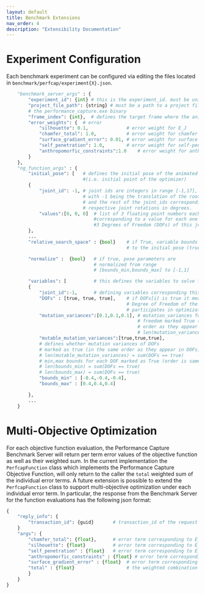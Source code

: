 ```yaml
---
layout: default
title: Benchmark Extensions
nav_order: 4
description: "Extensibility Documentation"
---
```


# Experiment Configuration

Each benchmark experiment can be configured via editing the files located in `benchmark/perfcap/experiment{X}.json`.

```python
    "benchmark_server_args" : {
        "experiment_id": {int} # this is the experiment_id. must be unique across all experiment{X}.json files.
        "project_file_path": {string} # must be a path to a project file relative to
        # the performance_capture.exe binary
        "frame_index": {int},  # defines the target frame where the animated template should fit to.
        "error_weights": {  # error
            "silhouette": 0.1,              # error weight for E_J
            "chamfer_total": 1.0,           # error weight for chamfer distance E_D
            "surface_gradient_error": 0.01, # error weight for surface distance E_S
            "self_penetration": 1.0,        # error weight for self-penetration E_P
            "anthropomorfic_constraints":1.0    # error weight for anthropomorphic term E_A
        }
    },
    "ng_function_args" : {
        "initial_pose": [   # defines the initial pose of the animated template
                            #(i.e. initial point of the optimizer)
        {
            "joint_id": -1, # joint ids are integers in range [-1,17],
                            # with -1 being the translation of the root joint in meters
                            # and the rest of the joint_ids corresponding to the
                            # respective joint rotations in degrees.
            "values":[0, 0, 0]  # list of 3 floating point numbers each one
                                #corresponding to a value for each one of the
                                #3 Degrees of Freedom (DOFs) of this joint.
        },
        ...
        "relative_search_space" : {bool}    # if True, variable bounds are with respect
                                            # to the initial pose (true), or are given in absolute units (false)

        "normalize" :  {bool}   # if true, pose parameters are
                                # normalized from range
                                # [bounds_min,bounds_max] to [-1,1]

        "variables": [          # this defines the variables to solve for.
        {
            "joint_id":-1,      # defining variables corresponding this joint
            "DOFs" : [true, true, true],    # if DOFs[i] is true it means that the i-th
                                            # Degree of Freedom of the joint
                                            # participates in optimization
            "mutation_variances":[0.1,0.1,0.1], # mutation_variances for each Degree of
                                                # freedom marked True (in the same
                                                # order as they appear in DOFs).
                                                # len(mutation_variances) = sum(DOFs == true)
            "mutable_mutation_variances":[true,true,true],
            # defines whether mutation variances of DOFs
            # marked as true (in the same order as they appear in DOFs) are mutable.
            # len(mutable_mutation_variances) = sum(DOFs == true)
            # min,max bounds for each DOF marked as True (order is same as they appear in DOFs)
            # len(bounds_min) = sum(DOFs == true)
            # len(bounds_max) = sum(DOFs == true)
            "bounds_min" : [-0.4,-0.4,-0.4],
            "bounds_max" : [0.4,0.4,0.4]

        },
        ...
    }
```


# Multi-Objective Optimization

For each objective function evaluation, the Performance Capture Benchmark Server will return per term error values of the objective function as well as their weighted sum. In the current implementation the `PerfcapFunction` class which implements the Performance Capture Objective Function, will only return to the caller the `total` weighted sum of the individual error terms. A future extension is possible to extend the `PerfcapFunction` class to support multi-objective optimization under each individual error term. In particular, the response from the Benchmark Server for the function evaluations has the following json format:

```python
{
    "reply_info": {
        "transaction_id": {guid}       # transaction_id of the request that this response corresponds to. (internal implementation detail)
    }
    "args": {
        "chamfer_total": {float},      # error term corresponding to E_D
        "silhouette": {float}          # error term corresponding to E_J
        "self_penetration" : {float}   # error term corresponding to E_P
        "anthropomorfic_constraints" : {float} # error term corresponding to E_A
        "surface_gradient_error" : {float}  # error term corresponding to E_S
        "total" : {float}                   # the weighted combination of active individual error terms
        }
    }
}
```